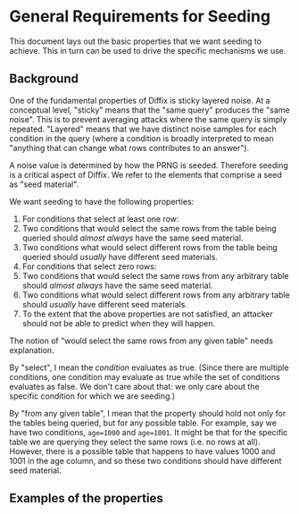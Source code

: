 # General Requirements for Seeding

This document lays out the basic properties that we want seeding to achieve. This in turn can be used to drive the specific mechanisms we use.

## Background

One of the fundamental properties of Diffix is sticky layered noise. At a conceptual level, "sticky" means that the "same query" produces the "same noise". This is to prevent averaging attacks where the same query is simply repeated. "Layered" means that we have distinct noise samples for each condition in the query (where a condition is broadly interpreted to mean "anything that can change what rows contributes to an answer").

A noise value is determined by how the PRNG is seeded. Therefore seeding is a critical aspect of Diffix. We refer to the elements that comprise a seed as "seed material". 

We want seeding to have the following properties:

1. For conditions that select at least one row:
  1. Two conditions that would select the same rows from the table being queried should *almost always* have the same seed material.
  2. Two conditions what would select different rows from the table being queried should *usually* have different seed materials.
2. For conditions that select zero rows:
  1. Two conditions that would select the same rows from any arbitrary table should *almost always* have the same seed material.
  2. Two conditions what would select different rows from any arbitrary table should *usually* have different seed materials.
3. To the extent that the above properties are not satisfied, an attacker should not be able to predict when they will happen.

The notion of "would select the same rows from any given table" needs explanation. 

By "select", I mean the *condition* evaluates as true. (Since there are multiple conditions, one condition may evaluate as true while the set of conditions evaluates as false. We don't care about that: we only care about the specific condition for which we are seeding.)

By "from any given table", I mean that the property should hold not only for the tables being queried, but for any possible table. For example, say we have two conditions, `age=1000` and `age=1001`. It might be that for the specific table we are querying they select the same rows (i.e. no rows at all). However, there is a possible table that happens to have values 1000 and 1001 in the age column, and so these two conditions should have different seed material.

## Examples of the properties
